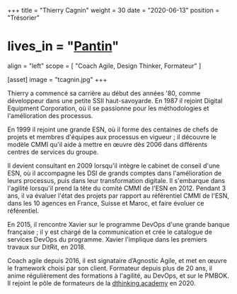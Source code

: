 +++
title = "Thierry Cagnin"
weight = 30
date = "2020-06-13"
position = "Trésorier"
# lives_in = "[Pantin](https://www.google.com/maps/place/Iceland/)"
align = "left"
scope = [
  "Coach Agile, Design Thinker, Formateur"
]

[asset]
  image = "tcagnin.jpg"
+++

Thierry a commencé sa carrière au début des années '80, comme développeur dans une petite SSII haut-savoyarde. En 1987 il rejoint Digital Equipment Corporation, où il se passionne pour les méthodologies et l'amélioration des processus.

En 1999 il rejoint une grande ESN, où il forme des centaines de chefs de projets et membres d'équipes aux processus en vigueur&nbsp;; il découvre le modèle CMMI qu'il aide à mettre en œuvre dès 2006 dans différents centres de services du groupe.

Il devient consultant en 2009 lorsqu'il intègre le cabinet de conseil d'une ESN, où il accompagne les DSI de grands comptes dans l'amélioration de leurs processus, puis dans leur transformation digitale. Il s'embarque dans l'agilité lorsqu'il prend la tête du comité CMMI de l'ESN en 2012. Pendant 3 ans, il va évaluer l'état des projets par rapport au référentiel CMMI de l'ESN, dans les 10 agences en France, Suisse et Maroc, et faire évoluer ce référentiel. 

En 2015, il rencontre Xavier sur le programme DevOps d'une grande banque française&nbsp;; il y est chargé de la communication et crée le catalogue de services DevOps du programme. Xavier l'implique dans les premiers travaux sur DitRit, en 2018.

Coach agile depuis 2016, il est signataire d’Agnostic Agile, et met en œuvre le framework choisi par son client. Formateur depuis plus de 20 ans, il anime régulièrement des formations à l'agilité, au DevOps, et sur le PMBOK. Il rejoint le pôle de formateurs de la <a href="https://dthinking.academy/" target="_blank">dthinking.academy</a> en 2020.
